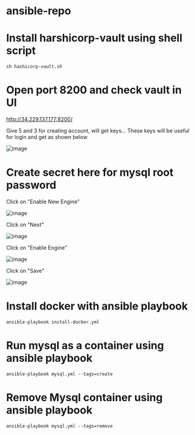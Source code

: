 # ansible-repo

# Install harshicorp-vault using shell script
    sh hashicorp-vault.sh
# Open port 8200 and check vault in UI
  http://34.229.137.177:8200/
  
  Give 5 and 3 for creating account, will get keys... These keys will be useful for login and get as shown below
  
  ![image](https://user-images.githubusercontent.com/58024415/107338827-03923a00-6ae2-11eb-952f-ce4b0f560b96.png)
  
  
# Create secret here for mysql root password
  Click on "Enable New Engine"
  
  ![image](https://user-images.githubusercontent.com/58024415/107339176-62f04a00-6ae2-11eb-90df-4d3a5ab82b83.png)
  
  Click on "Next"
  
  ![image](https://user-images.githubusercontent.com/58024415/107339211-6be11b80-6ae2-11eb-8f40-5a65d5352d32.png)
  
  Click on "Enable Engine"
  
  ![image](https://user-images.githubusercontent.com/58024415/107339235-78657400-6ae2-11eb-8bf4-00d70416b15e.png)
  
  Click on "Save"
  
  ![image](https://user-images.githubusercontent.com/58024415/107339273-83200900-6ae2-11eb-9c8e-c18e97719195.png)

# Install docker with ansible playbook
    ansible-playbook install-docker.yml
# Run mysql as a container using ansible playbook
    ansible-playbook mysql.yml --tags=create
# Remove Mysql container using ansible playbook
    ansible-playbook mysql.yml --tags=remove
